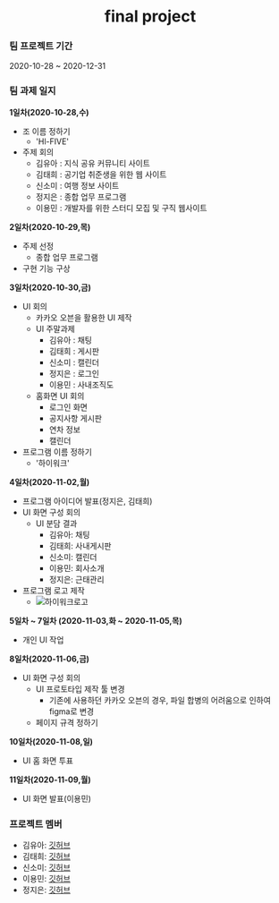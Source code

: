 <div align="center">
        <h1>final project</h1>
  
</div>



### 팀 프로젝트 기간

2020-10-28 ~ 2020-12-31




### 팀 과제 일지

**1일차(2020-10-28,수)**

- 조 이름 정하기
  - 'Hl-FIVE'      
- 주제 회의
  - 김유아 : 지식 공유 커뮤니티 사이트
  - 김태희 : 공기업 취준생을 위한 웹 사이트
  - 신소미 : 여행 정보 사이트
  - 정지은 : 종합 업무 프로그램
  - 이용민 : 개발자를 위한 스터디 모집 및 구직 웹사이트
  
**2일차(2020-10-29,목)**

- 주제 선정
  - 종합 업무 프로그램 
- 구현 기능 구상

**3일차(2020-10-30,금)**

- UI 회의
  - 카카오 오븐을 활용한 UI 제작
   - UI 주말과제
     - 김유아 : 채팅
     - 김태희 : 게시판
     - 신소미 : 캘린더
     - 정지은 : 로그인
     - 이용민 : 사내조직도
   - 홈화면 UI 회의
     - 로그인 화면
     - 공지사항 게시판
     - 연차 정보 
     - 캘린더
- 프로그램 이름 정하기
  - '하이워크'  

**4일차(2020-11-02,월)**

- 프로그램 아이디어 발표(정지은, 김태희)
- UI 화면 구성 회의
   - UI 분담 결과
     - 김유아: 채팅
     - 김태희: 사내게시판
     - 신소미: 캘린더 
     - 이용민: 회사소개
     - 정지은: 근태관리
- 프로그램 로고 제작
    - ![하이워크로고](https://user-images.githubusercontent.com/68311263/97892966-0c050700-1d74-11eb-9449-ae3dbeb69432.png)
  
**5일차 ~ 7일차 (2020-11-03,화 ~ 2020-11-05,목)**

- 개인 UI 작업

**8일차(2020-11-06,금)**

- UI 화면 구성 회의
   - UI 프로토타입 제작 툴 변경
     - 기존에 사용하던 카카오 오븐의 경우, 파일 합병의 어려움으로 인하여 figma로 변경
   - 페이지 규격 정하기
  
**10일차(2020-11-08,일)**

- UI 홈 화면 투표

**11일차(2020-11-09,월)**

- UI 화면 발표(이용민)

### 프로젝트 멤버

- 김유아: [깃허브](https://github.com/KimYuah)
- 김태희: [깃허브](https://github.com/TaeheeKim15)
- 신소미: [깃허브](https://github.com/shin-so-mi)
- 이용민: [깃허브](https://github.com/LeeYongMin01)
- 정지은: [깃허브](https://github.com/j-jieun2)



